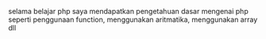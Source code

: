 selama belajar php saya mendapatkan pengetahuan dasar mengenai php seperti penggunaan function, menggunakan aritmatika, menggunakan array dll
